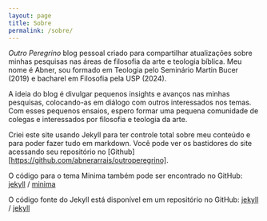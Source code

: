 ```yaml
---
layout: page
title: Sobre
permalink: /sobre/
---
```


*Outro Peregrino* blog pessoal criado para compartilhar atualizações sobre minhas pesquisas nas áreas de filosofia da arte e teologia bíblica. Meu nome é Abner, sou formado em Teologia pelo Seminário Martin Bucer (2019) e bacharel em Filosofia pela USP (2024).

A ideia do blog é divulgar pequenos insights e avanços nas minhas pesquisas, colocando-as em diálogo com outros interessados nos temas. Com esses pequenos ensaios, espero formar uma pequena comunidade de colegas e interessados por filosofia e teologia da arte.

Criei este site usando Jekyll para ter controle total sobre meu conteúdo e para poder fazer tudo em markdown. Você pode ver os bastidores do site acessando seu repositório no [Github][https://github.com/abnerarrais/outroperegrino].

O código para o tema Minima também pode ser encontrado no GitHub:
[jekyll][jekyll-organization] /
[minima](https://github.com/jekyll/minima)

O código fonte do Jekyll está disponível em um repositório no GitHub:
[jekyll][jekyll-organization] /
[jekyll](https://github.com/jekyll/jekyll)


[jekyll-organization]: https://github.com/jekyll

